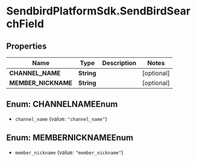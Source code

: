 # SendbirdPlatformSdk.SendBirdSearchField

## Properties

Name | Type | Description | Notes
------------ | ------------- | ------------- | -------------
**CHANNEL_NAME** | **String** |  | [optional] 
**MEMBER_NICKNAME** | **String** |  | [optional] 



## Enum: CHANNELNAMEEnum


* `channel_name` (value: `"channel_name"`)





## Enum: MEMBERNICKNAMEEnum


* `member_nickname` (value: `"member_nickname"`)




